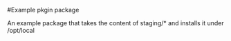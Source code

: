 #Example pkgin package

An example package that takes the content of staging/* and installs it under /opt/local
